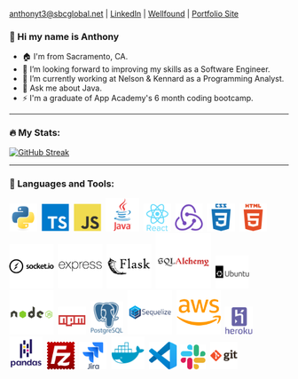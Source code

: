 anthonyt3@sbcglobal.net | [LinkedIn](https://www.linkedin.com/in/anthony-t3/) | [Wellfound](https://angel.co/u/anthony-taylor-27) | [Portfolio Site](https://antt3.herokuapp.com/index.html)

### 👋 Hi my name is Anthony

- 🏠 I'm from Sacramento, CA.
- 🔭 I’m looking forward to improving my skills as a Software Engineer.
- 🌱 I’m currently working at Nelson & Kennard as a Programming Analyst.
- 💬 Ask me about Java.
- ⚡ I'm a graduate of App Academy's 6 month coding bootcamp.

---

### :fire: My Stats:

<!-- [![Top Langs](https://github-readme-stats.vercel.app/api/top-langs/?username=antt3&layout=compact&theme=vision-friendly-dark)](https://github.com/anuraghazra/github-readme-stats) -->

[![GitHub Streak](http://github-readme-streak-stats.herokuapp.com?user=antt3&theme=dark&background=000000)](https://git.io/streak-stats)

---

### 🧰 Languages and Tools:

<div>
  <img src="https://github.com/devicons/devicon/blob/master/icons/python/python-original.svg" title="Python" alt="Python" width="50" height="50"/>&nbsp;
  <img src="https://github.com/devicons/devicon/blob/master/icons/typescript/typescript-original.svg" title="TypeScript" alt="TypeScript" width="50" height="50"/>&nbsp;
  <img src="https://github.com/devicons/devicon/blob/master/icons/javascript/javascript-original.svg" title="JavaScript" alt="JavaScript" width="50" height="50"/>&nbsp;
  <img src="https://github.com/devicons/devicon/blob/master/icons/java/java-original-wordmark.svg" title="Java" alt="Java" width="60" height="60"/>&nbsp;
  <img src="https://github.com/devicons/devicon/blob/master/icons/react/react-original-wordmark.svg" title="React" alt="React" width="50" height="50"/>&nbsp;
  <img src="https://github.com/devicons/devicon/blob/master/icons/redux/redux-original.svg" title="Redux" alt="Redux " width="50" height="50"/>&nbsp;
  <img src="https://github.com/devicons/devicon/blob/master/icons/css3/css3-plain-wordmark.svg"  title="CSS3" alt="CSS" width="50" height="50"/>&nbsp;
  <img src="https://github.com/devicons/devicon/blob/master/icons/html5/html5-plain-wordmark.svg" title="HTML5" alt="HTML" width="50" height="50"/>&nbsp;
  <img src="https://github.com/devicons/devicon/blob/master/icons/socketio/socketio-original-wordmark.svg" title="Socket.io" alt="Socket.io" width="80" height="80"/>&nbsp;
  <img src="https://github.com/devicons/devicon/blob/master/icons/express/express-original-wordmark.svg" title="Express" alt="Express" width="80" height="80"/>&nbsp;
  <img src="https://github.com/devicons/devicon/blob/master/icons/flask/flask-original-wordmark.svg" title="Flask" alt="Flask" width="80" height="80"/>&nbsp;
  <img src="https://github.com/devicons/devicon/blob/master/icons/sqlalchemy/sqlalchemy-original-wordmark.svg" title="SQLAlchemy" alt="SQLAlchemy" width="100" height="100"/>&nbsp;
  <img src="https://github.com/devicons/devicon/blob/master/icons/ubuntu/ubuntu-plain-wordmark.svg" title="Ubuntu" alt="Ubuntu" width="60" height="60"/>&nbsp;
  <img src="https://github.com/devicons/devicon/blob/master/icons/nodejs/nodejs-original-wordmark.svg" title="NodeJS" alt="NodeJS" width="80" height="80"/>&nbsp;
  <img src="https://github.com/devicons/devicon/blob/master/icons/npm/npm-original-wordmark.svg" title="NPM" alt="NPM " width="50" height="50"/>&nbsp;
  <img src="https://github.com/devicons/devicon/blob/master/icons/postgresql/postgresql-plain-wordmark.svg" title="PostgreSQL" alt="PostgreSQL " width="60" height="60"/>&nbsp;
  <img src="https://github.com/devicons/devicon/blob/master/icons/sequelize/sequelize-original-wordmark.svg" title="Sequelize" alt="Sequelize" width="80" height="80"/>&nbsp;
  <img src="https://github.com/devicons/devicon/blob/master/icons/amazonwebservices/amazonwebservices-plain-wordmark.svg" title="AWS" alt="AWS" width="80" height="80"/>&nbsp;
  <img src="https://github.com/devicons/devicon/blob/master/icons/heroku/heroku-plain-wordmark.svg" title="Heroku" alt="Heroku" width="50" height="50"/>&nbsp;
  <img src="https://github.com/devicons/devicon/blob/master/icons/pandas/pandas-original-wordmark.svg" title="pandas" alt="pandas" width="60" height="60"/>&nbsp;
  <img src="https://github.com/devicons/devicon/blob/master/icons/filezilla/filezilla-plain.svg" title="FileZilla" alt="FileZilla" width="50" height="50"/>&nbsp;
  <img src="https://github.com/devicons/devicon/blob/master/icons/jira/jira-original-wordmark.svg" title="Jira" alt="Jira" width="50" height="50"/>&nbsp;
  <img src="https://github.com/devicons/devicon/blob/master/icons/docker/docker-plain.svg" title="Docker" alt="Docker" width="60" height="60"/>&nbsp;
  <img src="https://github.com/devicons/devicon/blob/master/icons/vscode/vscode-original.svg" title="Visual Studio Code" alt="Visual Studio Code" width="50" height="50"/>&nbsp;
  <img src="https://github.com/devicons/devicon/blob/master/icons/slack/slack-original.svg" title="Slack" alt="Slack" width="45" height="45"/>&nbsp;
  <img src="https://github.com/devicons/devicon/blob/master/icons/git/git-original-wordmark.svg" title="Git" **alt="Git" width="50" height="50"/>
</div>
<!-- 
---

### 📈 My GitHub History:

![Snake animation](https://github.com/antt3/antt3/blob/output/github-contribution-grid-snake.svg) -->

